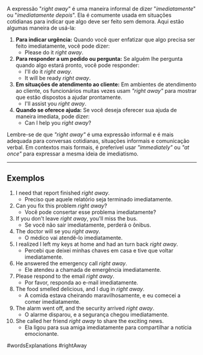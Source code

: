 A expressão "*right away*" é uma maneira informal de dizer "*imediatamente*" ou 
"*imediatamente depois*". Ela é comumente usada em situações cotidianas para indicar que algo deve ser feito sem demora. Aqui estão algumas maneira de usá-la:

1. **Para indicar urgência:** Quando você quer enfatizar que algo precisa ser feito imediatamente, você pode dizer: 
	- Please do it *right away*.
2. **Para responder a um pedido ou pergunta:** Se alguém lhe pergunta quando algo estará pronto, você pode responder: 
	- I'll do it *right away*.
	- It will be ready *right away*.
3. **Em situações de atendimento ao cliente:** Em ambientes de atendimento ao cliente, os funcionários muitas vezes usam *"right away"* para mostrar que estão dispostos a ajudar prontamente.
	- I'll assist you *right away*.
4. **Quando se oferece ajuda:** Se você deseja oferecer sua ajuda de maneira imediata, pode dizer:
	- Can I help you *right away*?

Lembre-se de que *"right away"* é uma expressão informal e é mais adequada para conversas cotidianas, situações informais e comunicação verbal. Em contextos mais formais, é preferível usar *"immediately"* ou *"at once"* para expressar a mesma ideia de imediatismo.

---
## Exemplos

1. I need that report finished *right away*.
	- Preciso que aquele relatório seja terminado imediatamente.
2. Can you fix this problem *right away*?
	- Você pode consertar esse problema imediatamente?
3. If you don't leave *right away*, you'll miss the bus.
	- Se você não sair imediatamente, perderá o ônibus.
4. The doctor will se you *right away*.
	- O médico vai atendê-lo imediatamente.
5. I realized I left my keys at home and had an turn back *right away*.
	- Percebi que deixei minhas chaves em casa e tive que voltar imediatamente.
6. He answered the emergency call *right away*.
	- Ele atendeu a chamada de emergência imediatamente.
7. Please respond to the email *right away*.
	- Por favor, responda ao e-mail imediatamente.
8. The food smelled delicious, and I dug in *right away*.
	- A comida estava cheirando maravilhosamente, e eu comecei a comer imediatamente.
9. The alarm went off, and the security arrived *right away*.
	- O alarme disparou, e a segurança chegou imediatamente.
10. She called her friend *right away* to share the exciting news.
	- Ela ligou para sua amiga imediatamente para compartilhar a notícia emocionante.

#wordsExplanations 
#rightAway
